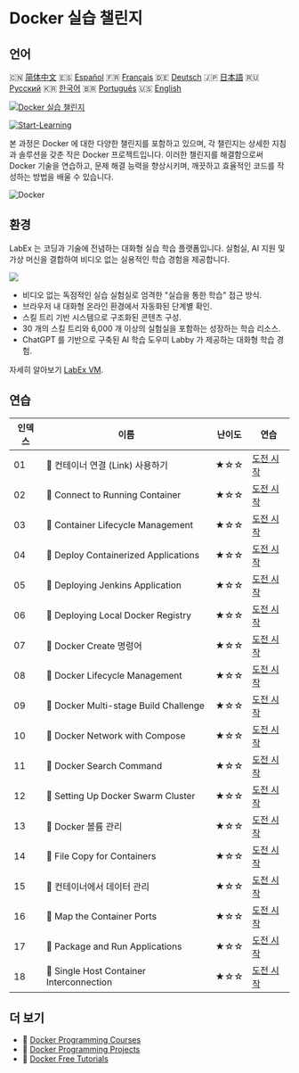 # Docker 실습 챌린지

## 언어

🇨🇳 [简体中文](README_zh.md) 🇪🇸 [Español](README_es.md) 🇫🇷 [Français](README_fr.md) 🇩🇪 [Deutsch](README_de.md) 🇯🇵 [日本語](README_ja.md) 🇷🇺 [Русский](README_ru.md) 🇰🇷 [한국어](README_ko.md) 🇧🇷 [Português](README_pt.md) 🇺🇸 [English](README.md) 

[![Docker 실습 챌린지](https://cover-creator.labex.io/docker-practice-challenges.png?lang=ko)](https://labex.io/ko/courses/docker-practice-challenges)

[![Start-Learning](https://img.shields.io/badge/Start-Learning-whitesmoke?style=for-the-badge)](https://labex.io/ko/courses/docker-practice-challenges)

본 과정은 Docker 에 대한 다양한 챌린지를 포함하고 있으며, 각 챌린지는 상세한 지침과 솔루션을 갖춘 작은 Docker 프로젝트입니다. 이러한 챌린지를 해결함으로써 Docker 기술을 연습하고, 문제 해결 능력을 향상시키며, 깨끗하고 효율적인 코드를 작성하는 방법을 배울 수 있습니다.

![Docker](https://img.shields.io/badge/Docker-whitesmoke?style=for-the-badge&logo=docker)


## 환경

LabEx 는 코딩과 기술에 전념하는 대화형 실습 학습 플랫폼입니다. 실험실, AI 지원 및 가상 머신을 결합하여 비디오 없는 실용적인 학습 경험을 제공합니다.

![](https://tutorial-screenshot.getvm.io/images/vm-1725247253.png)

- 비디오 없는 독점적인 실습 실험실로 엄격한 "실습을 통한 학습" 접근 방식.
- 브라우저 내 대화형 온라인 환경에서 자동화된 단계별 확인.
- 스킬 트리 기반 시스템으로 구조화된 콘텐츠 구성.
- 30 개의 스킬 트리와 6,000 개 이상의 실험실을 포함하는 성장하는 학습 리소스.
- ChatGPT 를 기반으로 구축된 AI 학습 도우미 Labby 가 제공하는 대화형 학습 경험.

자세히 알아보기 [LabEx VM](https://support.labex.io/using-labex/virtual-machine).

## 연습

|   인덱스 | 이름                                     | 난이도   | 연습                                                                                                                |
|----------|------------------------------------------|----------|---------------------------------------------------------------------------------------------------------------------|
|       01 | 🎯 컨테이너 연결 (Link) 사용하기         | ★☆☆      | <a target='_blank' href='https://labex.io/ko/tutorials/docker-connect-containers-with-link-49351'>도전 시작</a>     |
|       02 | 🎯 Connect to Running Container          | ★☆☆      | <a target='_blank' href='https://labex.io/ko/labs/docker-connect-to-running-container-15812'>도전 시작</a>          |
|       03 | 🎯 Container Lifecycle Management        | ★☆☆      | <a target='_blank' href='https://labex.io/ko/labs/docker-container-lifecycle-management-7767'>도전 시작</a>         |
|       04 | 🎯 Deploy Containerized Applications     | ★☆☆      | <a target='_blank' href='https://labex.io/ko/labs/docker-deploy-containerized-applications-16240'>도전 시작</a>     |
|       05 | 🎯 Deploying Jenkins Application         | ★☆☆      | <a target='_blank' href='https://labex.io/ko/labs/docker-deploying-jenkins-application-18264'>도전 시작</a>         |
|       06 | 🎯 Deploying Local Docker Registry       | ★☆☆      | <a target='_blank' href='https://labex.io/ko/labs/docker-deploying-local-docker-registry-17804'>도전 시작</a>       |
|       07 | 🎯 Docker Create 명령어                  | ★☆☆      | <a target='_blank' href='https://labex.io/ko/tutorials/docker-docker-create-command-15817'>도전 시작</a>            |
|       08 | 🎯 Docker Lifecycle Management           | ★☆☆      | <a target='_blank' href='https://labex.io/ko/labs/docker-docker-lifecycle-management-16232'>도전 시작</a>           |
|       09 | 🎯 Docker Multi-stage Build Challenge    | ★☆☆      | <a target='_blank' href='https://labex.io/ko/labs/docker-docker-multi-stage-build-challenge-15810'>도전 시작</a>    |
|       10 | 🎯 Docker Network with Compose           | ★☆☆      | <a target='_blank' href='https://labex.io/ko/labs/docker-docker-network-with-compose-15003'>도전 시작</a>           |
|       11 | 🎯 Docker Search Command                 | ★☆☆      | <a target='_blank' href='https://labex.io/ko/labs/docker-docker-search-command-16016'>도전 시작</a>                 |
|       12 | 🎯 Setting Up Docker Swarm Cluster       | ★☆☆      | <a target='_blank' href='https://labex.io/ko/labs/docker-setting-up-docker-swarm-cluster-22289'>도전 시작</a>       |
|       13 | 🎯 Docker 볼륨 관리                      | ★☆☆      | <a target='_blank' href='https://labex.io/ko/tutorials/docker-docker-volume-management-7769'>도전 시작</a>          |
|       14 | 🎯 File Copy for Containers              | ★☆☆      | <a target='_blank' href='https://labex.io/ko/labs/docker-file-copy-for-containers-15813'>도전 시작</a>              |
|       15 | 🎯 컨테이너에서 데이터 관리              | ★☆☆      | <a target='_blank' href='https://labex.io/ko/tutorials/docker-manage-data-in-containers-15896'>도전 시작</a>        |
|       16 | 🎯 Map the Container Ports               | ★☆☆      | <a target='_blank' href='https://labex.io/ko/labs/docker-map-the-container-ports-16309'>도전 시작</a>               |
|       17 | 🎯 Package and Run Applications          | ★☆☆      | <a target='_blank' href='https://labex.io/ko/labs/docker-package-and-run-applications-16242'>도전 시작</a>          |
|       18 | 🎯 Single Host Container Interconnection | ★☆☆      | <a target='_blank' href='https://labex.io/ko/labs/docker-single-host-container-interconnection-18452'>도전 시작</a> |

## 더 보기

- 🔗 [Docker Programming Courses](https://github.com/labex-labs/awesome-programming-courses)
- 🔗 [Docker Programming Projects](https://github.com/labex-labs/awesome-programming-projects)
- 🔗 [Docker Free Tutorials](https://github.com/labex-labs/docker-free-tutorials)

